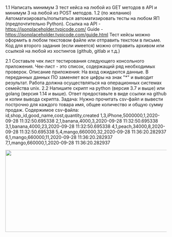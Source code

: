 
1.1 Написать минимум 3 тест кейса на любой из GET методов в API и минимум 3 на любой из POST методов.
1.2 (по желанию) Автоматизировать/попытаться автоматизировать тесты на любом ЯП (предпочтительно Python).
Ссылка на API - https://jsonplaceholder.typicode.com/
Guide - https://jsonplaceholder.typicode.com/guide.html
Тест кейсы можно оформить в любом текстовом файле или отправить текстом в письме.
Код для второго задания (если имеется) можно отправить архивом или ссылкой на любой из хостингов (github, gitlab и т.д.)


2.1 Составьте чек лист тестирования следующего консольного приложения. Чек-лист - это список, содержащий ряд необходимых проверок.
Описание приложения:
На вход ожидаются данные. В переданных данных ПО заменяет все цифры на знак "*" и выводит результат. Работа должна осуществляться на операционных системах семейства unix.
2.2 Напишите скрипт на python (версия 3.7 и выше) или golang (версия 1.14 и выше). Ответ предоставьте в виде ссылки на github и копии вывода скрипта.
Задача:
Нужно прочитать csv-файл и вывести построчно для каждого товара имя, общее количество и общую сумму продаж.
Содержимое csv-файла:
id,shop_id,good_name,cost,quantity,created
1,3,iPhone,5000000,1,2020-09-28 11:32:50.695338
2,1,banana,4000,3,2020-09-28 11:32:50.695338
3,1,banana,4000,23,2020-09-28 11:32:50.695338
4,1,peach,34000,8,2020-09-28 11:32:50.695338
5,4,mango,660000,32,2020-09-28 11:36:20.282937
6,1,mango,660000,11,2020-09-28 11:36:20.282937
7,1,mango,660000,1,2020-09-28 11:36:20.282937

<img src= "" width = "619" height = "256" >
